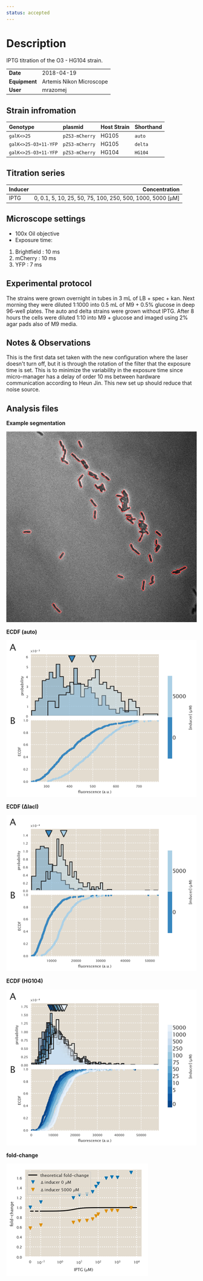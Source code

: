 ```yaml
---
status: accepted
---
```


# Description
IPTG titration of the O3 - HG104 strain.

| | |
|-|-|
| __Date__ | 2018-04-19 |
| __Equipment__ | Artemis Nikon Microscope |
| __User__ | mrazomej |

## Strain infromation
| Genotype | plasmid | Host Strain | Shorthand |
| :------- | :------ | :---------- | :-------- |
| `galK<>25` | `pZS3-mCherry` | HG105 | `auto` |
| `galK<>25-O3+11-YFP` | `pZS3-mCherry` | HG105 | `delta` |
| `galK<>25-O3+11-YFP` | `pZS3-mCherry` | HG104 | `HG104` |

## Titration series
| Inducer | Concentration |
| :------ | ------------: |
| IPTG | 0, 0.1, 5, 10, 25, 50, 75, 100, 250, 500, 1000, 5000 [µM] |

## Microscope settings

* 100x Oil objective
* Exposure time:
1. Brightfield : 10 ms
2. mCherry : 10 ms
3. YFP : 7 ms

## Experimental protocol

The strains were grown overnight in tubes in 3 mL of LB + spec + kan.
Next morning they were diluted 1:1000 into 0.5 mL of M9 + 0.5% glucose
in deep 96-well plates.
The auto and delta strains were grown without IPTG.
After 8 hours the cells were diluted 1:10 into M9 + glucose and imaged
using 2% agar pads also of M9 media.

## Notes & Observations

This is the first data set taken with the new configuration where
the laser doesn't turn off, but it is through the rotation of the
filter that the exposure time is set. This is to minimize the
variability in the exposure time since micro-manager has a delay
of order 10 ms between hardware communication according to Heun Jin.
This new set up should reduce that noise source.

## Analysis files

**Example segmentation**

![](outdir/example_segmentation.png)

**ECDF (auto)**

![](outdir/auto_fluor_ecdf.png)

**ECDF (∆lacI)**

![](outdir/delta_fluor_ecdf.png)

**ECDF (HG104)**

![](outdir/exp_fluor_ecdf.png)

**fold-change**

![](outdir/fold_change.png)

